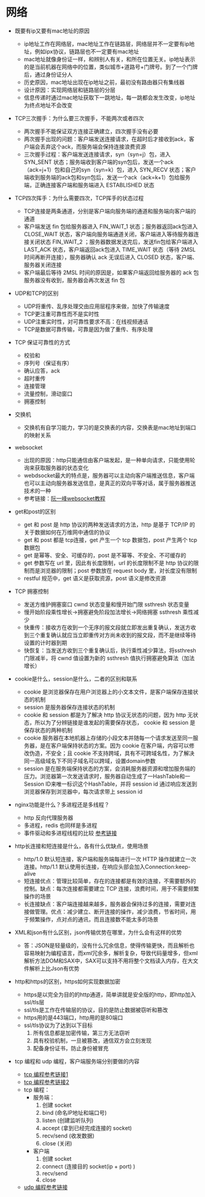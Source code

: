 # 网络

* 既要有ip又要有mac地址的原因
  * ip地址工作在网络层，mac地址工作在链路层，网络层并不一定要有ip地址，例如ipx协议，链路层也不一定要有mac地址
  * mac地址就像身份证一样，和辨别人有关，和所在位置无关。ip地址表示的是当前机器在网络中的位置，类似城市+道路号+门牌号。到了一个门牌后，通过身份证分人
  * 历史原因，mac地址出现在ip地址之前，最初没有路由器只有集线器
  * 设计原因：实现网络层和链路层的分层
  * 信息传递时通过mac地址获取下一跳地址，每一跳都会发生改变，ip地址为终点地址不会改变

* TCP三次握手：为什么要三次握手，不能两次或者四次
  * 两次握手不能保证双方连接正确建立，四次握手没有必要
  * 两次握手出现的问题：客户端发送连接请求，在超时后才接收到ack，客户端会丢弃这个ack，而服务端会保持连接浪费资源
  * 三次握手过程：客户端发送连接请求，syn（syn=j）包，进入 SYN_SENT 状态；服务端收到客户端的syn包后，发送一个ack（ack=j+1）包和自己的syn（syn=k）包，进入 SYN_RECV 状态；客户端收到服务端的ack包和syn包后，发送一个ack（ack=k+1）包给服务端，正确连接客户端和服务端进入 ESTABLISHED 状态

* TCP四次挥手：为什么需要四次，TCP挥手的状态过程
  * TCP连接是两条通道，分别是客户端向服务端的通道和服务端向客户端的通道
  * 客户端发送 fin 包给服务器进入 FIN_WAIT_1 状态；服务器返回ack包进入 CLOSE_WAIT 状态，客户端向服务端通道关闭，客户端进入等待服务器连接关闭状态 FIN_WAIT_2 ；服务器数据发送完后，发送fin包给客户端进入 LAST_ACK 状态，客户端返回ack包进入 TIME_WAIT 状态（等待 2MSL 时间再断开连接），服务器确认 ack 无误后进入 CLOSED 状态，客户端、服务器关闭连接
  * 客户端最后等待 2MSL 时间的原因是，如果客户端返回给服务器的 ack 包服务器没有收到，服务器会再次发送 fin 包

* UDP和TCP的区别
  * UDP将重传、乱序处理交由应用层程序来做，加快了传输速度
  * TCP更注重可靠性而不是实时性
  * UDP注重实时性，对可靠性要求不高：在线视频通话
  * TCP是数据可靠传输，可靠是因为做了重传、有序处理

* TCP 保证可靠性的方式
  * 校验和
  * 序列号（保证有序）
  * 确认应答，ack
  * 超时重传
  * 连接管理
  * 流量控制，滑动窗口
  * 拥塞控制

* 交换机
  * 交换机有自学习能力，学习的是交换表的内容，交换表是mac地址到端口的映射关系

* websocket
  * 出现的原因：http只能通信由客户端发起，是一种单向请求，只能使用轮询来获取服务器的状态变化
  * webdsocket最大的特点是，服务器可以主动向客户端推送信息，客户端也可以主动向服务器发送信息，是真正的双向平等对话，属于服务器推送技术的一种
  * 参考链接：[阮一峰websocket教程](http://www.ruanyifeng.com/blog/2017/05/websocket.html)

* get和post的区别
  * get 和 post 是 http 协议的两种发送请求的方法，http 是基于 TCP/IP 的关于数据如何在万维网中通信的协议
  * get 和 post 都是 tcp连接，get 产生一个 tcp 数据包，post 产生两个 tcp 数据包
  * get 是幂等、安全、可缓存的，post 是不幂等、不安全、不可缓存的
  * get 参数写在 url 里，因此有长度限制，url 的长度限制不是 http 协议的限制而是浏览器的限制；post 参数放在 request body 里，对长度没有限制
  * restful 规范中，get 语义是获取资源，post 语义是修改资源

* TCP 拥塞控制
  * 发送方维护拥塞窗口 cwnd 状态变量和慢开始门限 ssthresh 状态变量
  * 慢开始阶段乘性增长->拥塞避免阶段加法增长->网络拥塞 ssthresh 乘性减少
  * 快重传：接收方在收到一个无序的报文段就立即发出重复确认，发送方收到三个重复确认就应当立即重传对方尚未收到的报文段，而不是继续等待设置的计时器到期
  * 快恢复：当发送方收到三个重复确认后，执行乘性减少算法，将ssthresh门限减半，将 cwnd 值设置为新的 ssthresh 值执行拥塞避免算法（加法增长）

* cookie是什么，session是什么，二者的区别和联系
  * cookie 是浏览器保存在用户浏览器上的小文本文件，是客户端保存连接状态的机制
  * session 是服务器保存连接状态的机制
  * cookie 和 session 都是为了解决 http 协议无状态的问题，因为 http 无状态，所以为了分辨链接是谁发起的需要保存状态， cookie 和 session 是保存状态的两种机制
  * cookie 服务器在本地机器上存储的小段文本并随每一个请求发送至同一服务器，是在客户端保持状态的方案。因为 cookie 在客户端，内容可以修改伪造，不安全；且 cookie 不支持跨域，具有不可跨域名性，为了解决同一高级域名下不同子域名可以跨域，设置domain参数
  * session 是在服务端保持状态的方案，会消耗服务器资源和增加服务端的压力。浏览器第一次发送请求时，服务器自动生成了一HashTable和一Session ID来唯一标识这个HashTable，并将 session id 通过响应发送到浏览器保存到浏览器中，每次请求带上 session id

* nginx功能是什么？多进程还是多线程？
  * http 反向代理服务器
  * 多进程，redis 也同样是多进程
  * 事件驱动和多进程线程的比较 [参考链接](https://blog.csdn.net/xxb2008/article/details/42238557)

* http长连接和短连接是什么，各有什么优缺点，使用场景
  * http/1.0 默认短连接，客户端和服务端每进行一次 HTTP 操作就建立一次连接。http/1.1 默认使用长连接，在响应头部会加入Connection:keep-alive
  * 短连接优点：管理比较简单，存在的连接都是有效的连接，不需要额外的控制。缺点：每次连接都需要建立 TCP 连接，浪费时间，用于不需要频繁操作的场景
  * 长连接缺点：客户端连接越来越多，服务器会保持过多的连接，需要对连接做管理。优点：减少建立、断开连接的操作，减少浪费，节省时间，用于频繁操作，点对点的通讯，而且连接数不能太多的场景

* XML和json有什么区别，json传输优势在哪里，为什么会有这样的优势
  * 答：JSON是轻量级的，没有什么冗余信息，使得传输更快，而且解析也容易映射为编程语言，而xml冗余多，解析复杂，导致代码量增多，但xml解析方法DOM和SAX中，SAX可以支持不用将整个文档读入内存，在大文件解析上比Json有优势

* http和https的区别，https如何实现数据加密
  * https是以完全为目的的http通道，简单讲就是安全版的http，即http加入ssl/tls层
  * ssl/tls是工作在传输层的协议，目的是防止数据被窃听和篡改
  * https用的是443端口，http用的是80端口
  * ssl/tls协议为了达到以下目标
    1. 所有信息都是加密传输，第三方无法窃听
    2. 具有校验机制，一旦被篡改，通信双方会立刻发现
    3. 配备身份证书，防止身份被冒充

* tcp 编程和 udp 编程，客户端服务端分别要做的内容
  * [tcp 编程参考链接1](https://blog.csdn.net/zzzzzeenngg/article/details/78509650)
  * [tcp 编程参考链接2](https://www.cnblogs.com/hysum/p/7531529.html)
  * tcp 编程：
    * 服务端：
      1. 创建 socket
      2. bind (命名IP地址和端口号)
      3. listen (创建监听队列)
      4. accept (拿到已经完成连接的 socket)
      5. recv/send (收发数据)
      6. close (关闭)
    * 客户端
      1. 创建 socket
      2. connect (连接目的 socket(ip + port) )
      3. recv/send
      4. close
  * [udp 编程参考链接](https://www.cnblogs.com/skyfsm/p/6287787.html)